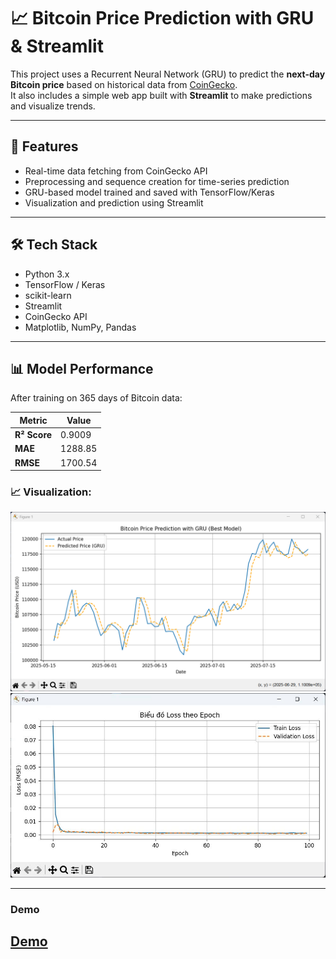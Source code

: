 # 📈 Bitcoin Price Prediction with GRU & Streamlit

This project uses a Recurrent Neural Network (GRU) to predict the **next-day Bitcoin price** based on historical data from [CoinGecko](https://www.coingecko.com/).  
It also includes a simple web app built with **Streamlit** to make predictions and visualize trends.

---

## 🚀 Features

- Real-time data fetching from CoinGecko API
- Preprocessing and sequence creation for time-series prediction
- GRU-based model trained and saved with TensorFlow/Keras
- Visualization and prediction using Streamlit

---

## 🛠️ Tech Stack

- Python 3.x
- TensorFlow / Keras
- scikit-learn
- Streamlit
- CoinGecko API
- Matplotlib, NumPy, Pandas

---
## 📊 Model Performance

After training on 365 days of Bitcoin data:

| Metric        | Value   |
|---------------|---------|
| **R² Score**  | 0.9009  |
| **MAE**       | 1288.85 |
| **RMSE**      | 1700.54 |

### 📈 Visualization:
![Predicted vs Actual](output/predicted_vs_actual.png)
![Loss Curve](output/loss_curve.jpg)

---
### Demo
[Demo](https://bitcoin-price-forecasting-gru-dl-s4bnv4ktidpbcqnrlniskg.streamlit.app/)
---
